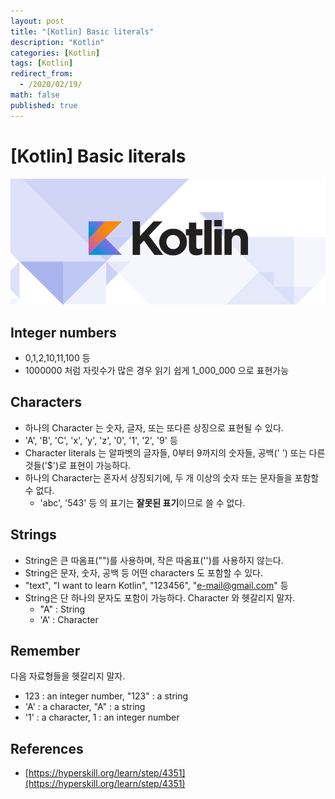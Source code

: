 ```yaml
---
layout: post
title: "[Kotlin] Basic literals"
description: "Kotlin"
categories: [Kotlin]
tags: [Kotlin]
redirect_from:
  - /2020/02/19/
math: false
published: true
---
```


# [Kotlin] Basic literals

<img src="/assets/img/posts/logos/kotlin_800x320.png">

## Integer numbers

- 0,1,2,10,11,100 등
- 1000000 처럼 자릿수가 많은 경우 읽기 쉽게 1_000_000 으로 표현가능

## Characters

- 하나의 Character 는 숫자, 글자, 또는 또다른 상징으로 표현될 수 있다.
- 'A', 'B', 'C', 'x', 'y', 'z', '0', '1', '2', '9' 등
- Character literals 는 알파벳의 글자들, 0부터 9까지의 숫자들, 공백(' ') 또는 다른 것들('\$')로 표현이 가능하다.
- 하나의 Character는 혼자서 상징되기에, 두 개 이상의 숫자 또는 문자들을 포함할 수 없다.
  - 'abc', '543' 등 의 표기는 <strong>잘못된 표기</strong>이므로 쓸 수 없다.

## Strings

- String은 큰 따옴표("")를 사용하며, 작은 따옴표('')를 사용하지 않는다.
- String은 문자, 숫자, 공백 등 어떤 characters 도 포함할 수 있다.
- "text", "I want to learn Kotlin", "123456", "e-mail@gmail.com" 등
- String은 단 하나의 문자도 포함이 가능하다. Character 와 헷갈리지 말자.
  - "A" : String
  - 'A' : Character

## Remember

다음 자료형들을 헷갈리지 말자.

- 123 : an integer number, "123" : a string
- 'A' : a character, "A" : a string
- '1' : a character, 1 : an integer number

## References

- [https://hyperskill.org/learn/step/4351](https://hyperskill.org/learn/step/4351)
